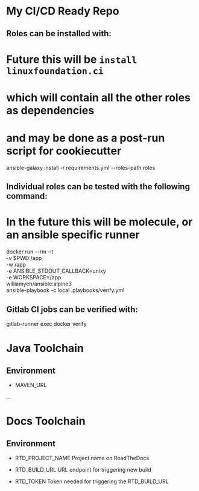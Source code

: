 # My CI/CD Ready Repo

## Roles can be installed with:

  # Future this will be `install linuxfoundation.ci`
  #  which will contain all the other roles as dependencies
  #  and may be done as a post-run script for cookiecutter
  ansible-galaxy install -r requirements.yml --roles-path roles

## Individual roles can be tested with the following command:

  # In the future this will be molecule, or an ansible specific runner
  docker run --rm -it \
  -v $PWD:/app \
  -w /app \
  -e ANSIBLE_STDOUT_CALLBACK=unixy \
  -e WORKSPACE=/app \
  williamyeh/ansible:alpine3 \
  ansible-playbook -c local .playbooks/verify.yml


## Gitlab CI jobs can be verified with:

  gitlab-runner exec docker verify




# Java Toolchain

## Environment

- MAVEN_URL

...


# Docs Toolchain

## Environment

- RTD_PROJECT_NAME
    Project name on ReadTheDocs

- RTD_BUILD_URL
    URL endpoint for triggering new build

- RTD_TOKEN
    Token needed for triggering the RTD_BUILD_URL

